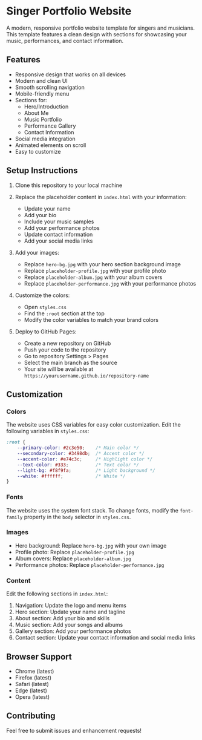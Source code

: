 # Singer Portfolio Website

A modern, responsive portfolio website template for singers and musicians. This template features a clean design with sections for showcasing your music, performances, and contact information.

## Features

- Responsive design that works on all devices
- Modern and clean UI
- Smooth scrolling navigation
- Mobile-friendly menu
- Sections for:
  - Hero/Introduction
  - About Me
  - Music Portfolio
  - Performance Gallery
  - Contact Information
- Social media integration
- Animated elements on scroll
- Easy to customize

## Setup Instructions

1. Clone this repository to your local machine
2. Replace the placeholder content in `index.html` with your information:
   - Update your name
   - Add your bio
   - Include your music samples
   - Add your performance photos
   - Update contact information
   - Add your social media links

3. Add your images:
   - Replace `hero-bg.jpg` with your hero section background image
   - Replace `placeholder-profile.jpg` with your profile photo
   - Replace `placeholder-album.jpg` with your album covers
   - Replace `placeholder-performance.jpg` with your performance photos

4. Customize the colors:
   - Open `styles.css`
   - Find the `:root` section at the top
   - Modify the color variables to match your brand colors

5. Deploy to GitHub Pages:
   - Create a new repository on GitHub
   - Push your code to the repository
   - Go to repository Settings > Pages
   - Select the main branch as the source
   - Your site will be available at `https://yourusername.github.io/repository-name`

## Customization

### Colors
The website uses CSS variables for easy color customization. Edit the following variables in `styles.css`:

```css
:root {
    --primary-color: #2c3e50;    /* Main color */
    --secondary-color: #3498db;  /* Accent color */
    --accent-color: #e74c3c;     /* Highlight color */
    --text-color: #333;          /* Text color */
    --light-bg: #f8f9fa;         /* Light background */
    --white: #ffffff;            /* White */
}
```

### Fonts
The website uses the system font stack. To change fonts, modify the `font-family` property in the `body` selector in `styles.css`.

### Images
- Hero background: Replace `hero-bg.jpg` with your own image
- Profile photo: Replace `placeholder-profile.jpg`
- Album covers: Replace `placeholder-album.jpg`
- Performance photos: Replace `placeholder-performance.jpg`

### Content
Edit the following sections in `index.html`:
1. Navigation: Update the logo and menu items
2. Hero section: Update your name and tagline
3. About section: Add your bio and skills
4. Music section: Add your songs and albums
5. Gallery section: Add your performance photos
6. Contact section: Update your contact information and social media links

## Browser Support

- Chrome (latest)
- Firefox (latest)
- Safari (latest)
- Edge (latest)
- Opera (latest)

## Contributing

Feel free to submit issues and enhancement requests! 